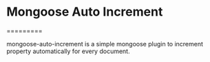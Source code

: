 # Mongoose Auto Increment

=========

mongoose-auto-increment is a simple mongoose plugin to increment property automatically for every document.
